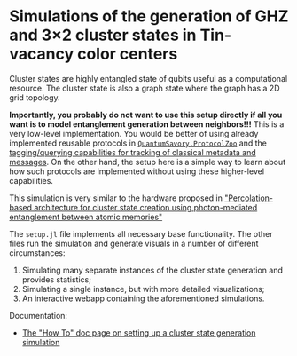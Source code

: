 # Simulations of the generation of GHZ and 3×2 cluster states in Tin-vacancy color centers

Cluster states are highly entangled state of qubits useful as a computational resource. The cluster state is also a graph state where the graph has a 2D grid topology.

**Importantly, you probably do not want to use this setup directly if all you want is to model entanglement generation between neighbors!!!** This is a very low-level implementation. You would be better of using already implemented reusable protocols in [`QuantumSavory.ProtocolZoo`](https://qs.quantumsavory.org/dev/API_ProtocolZoo/) and the [tagging/querying capabilities for tracking of classical metadata and messages](https://qs.quantumsavory.org/dev/tag_query/). On the other hand, the setup here is a simple way to learn about how such protocols are implemented without using these higher-level capabilities.

This simulation is very similar to the hardware proposed in
["Percolation-based architecture for cluster state creation using photon-mediated entanglement between atomic memories"](https://www.nature.com/articles/s41534-019-0215-2)

The `setup.jl` file implements all necessary base functionality.
The other files run the simulation and generate visuals in a number of different circumstances:

1. Simulating many separate instances of the cluster state generation and provides statistics;
2. Simulating a single instance, but with more detailed visualizations;
3. An interactive webapp containing the aforementioned simulations.

Documentation:

- [The "How To" doc page on setting up a cluster state generation simulation](https://qs.quantumsavory.org/dev/howto/colorcentermodularcluster/colorcentermodularcluster)